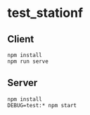 # test_stationf

## Client
```
npm install
npm run serve
```

## Server
```
npm install
DEBUG=test:* npm start
```
